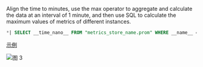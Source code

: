 Align the time to minutes, use the max operator to aggregate and calculate the data at an interval of 1 minute, and then use SQL to calculate the maximum values of metrics of different instances.

```SQL
*| SELECT __time_nano__ FROM "metrics_store_name.prom" WHERE __name__ = 'process_resident_memory_bytes' and element_at(__labels__, 'instance')='x-abcd'
```

[示例](https://sls.aliyun.com/doc/en/playground/demo.html?dest=/lognext/project/sls-mall/logsearch/sls-mall-k8s-metrics%3Fencode%3Dbase64%26queryString%3DKiB8IHNlbGVjdCAoX190aW1lX25hbm9fXyAtIF9fdGltZV9uYW5vX18gJSA2MDAwMDAwMCkvMTAwMDAwMC4wIGFzIHQgLCBlbGVtZW50X2F0KF9fbGFiZWxzX18sICdpbnN0YW5jZScpIGFzIGluc3RhbmNlLCBtYXgoX192YWx1ZV9fKSBhcyB2YWwgZnJvbSAic2xzLW1hbGwtazhzLW1ldHJpY3MucHJvbSIgd2hlcmUgX19uYW1lX18gPSAncHJvY2Vzc19yZXNpZGVudF9tZW1vcnlfYnl0ZXMnIGdyb3VwIGJ5IHQsIGluc3RhbmNlIGxpbWl0IGFsbA%3D%3D%26metricStore%3Dtrue)

![图 3](/img/src/metrics/15.%E8%81%9A%E5%90%88%E8%AE%A1%E7%AE%97/59671c6330cc25c6fda1fd554e138d1d518bdee2a69e6cb33e1f7d562ca35203.png)
